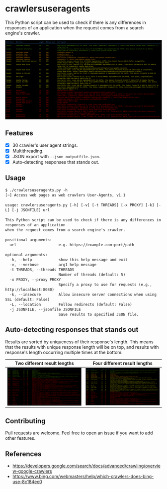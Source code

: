 # crawlersuseragents

This Python script can be used to check if there is any differences in responses of an application when the request comes from a search engine's crawler.

![](./.github/four_results.png)

## Features

 - [x] 30 crawler's user agent strings.
 - [x] Multithreading.
 - [x] JSON export with `--json outputfile.json`.
 - [x] Auto-detecting responses that stands out.

## Usage

```
$ ./crawlersuseragents.py -h
[~] Access web pages as web crawlers User-Agents, v1.1

usage: crawlersuseragents.py [-h] [-v] [-t THREADS] [-x PROXY] [-k] [-L] [-j JSONFILE] url

This Python script can be used to check if there is any differences in responses of an application
when the request comes from a search engine's crawler.

positional arguments:
  url                   e.g. https://example.com:port/path

optional arguments:
  -h, --help            show this help message and exit
  -v, --verbose         arg1 help message
  -t THREADS, --threads THREADS
                        Number of threads (default: 5)
  -x PROXY, --proxy PROXY
                        Specify a proxy to use for requests (e.g., http://localhost:8080)
  -k, --insecure        Allow insecure server connections when using SSL (default: False)
  -L, --location        Follow redirects (default: False)
  -j JSONFILE, --jsonfile JSONFILE
                        Save results to specified JSON file.

```

## Auto-detecting responses that stands out

Results are sorted by uniqueness of their response's length. This means that the results with unique response length will be on top, and results with response's length occurring multiple times at the bottom: 

| Two different result lengths | Four different result lengths  |
|------------------------------|--------------------------------|
| ![](./.github/two_results.png) | ![](./.github/four_results.png) |


## Contributing

Pull requests are welcome. Feel free to open an issue if you want to add other features.

## References
 - https://developers.google.com/search/docs/advanced/crawling/overview-google-crawlers
 - https://www.bing.com/webmasters/help/which-crawlers-does-bing-use-8c184ec0
